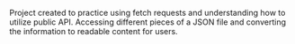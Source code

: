 Project created to practice using fetch requests and understanding how to utilize public API. Accessing different pieces of a JSON file
and converting the information to readable content for users.
